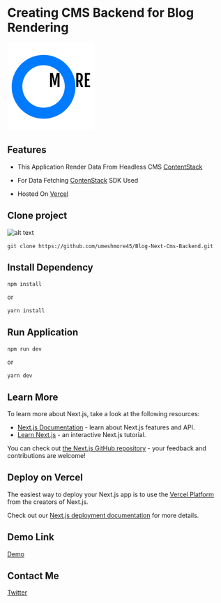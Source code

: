 # Creating CMS Backend for Blog Rendering

![alt text](https://raw.githubusercontent.com/umeshmore45/Timer-Application/master/img/logo.png)

## Features



- This Application Render Data From Headless CMS  [ContentStack](https://www.contentstack.com/)

- For Data Fetching [ContenStack](https://www.contentstack.com/docs/developers/javascript-browser/api-reference/) SDK Used 

- Hosted On [Vercel](https://vercel.com/)



## Clone project

![alt text](https://media.giphy.com/media/11BbGyhVmk4iLS/giphy.gif)



```
git clone https://github.com/umeshmore45/Blog-Next-Cms-Backend.git
```
## Install Dependency

```
npm install
```
or 
```
yarn install
```

## Run Application

```
npm run dev
```
or
```
yarn dev
```

## Learn More

To learn more about Next.js, take a look at the following resources:

- [Next.js Documentation](https://nextjs.org/docs) - learn about Next.js features and API.
- [Learn Next.js](https://nextjs.org/learn) - an interactive Next.js tutorial.

You can check out [the Next.js GitHub repository](https://github.com/vercel/next.js/) - your feedback and contributions are welcome!

## Deploy on Vercel

The easiest way to deploy your Next.js app is to use the [Vercel Platform](https://vercel.com/import?utm_medium=default-template&filter=next.js&utm_source=create-next-app&utm_campaign=create-next-app-readme) from the creators of Next.js.

Check out our [Next.js deployment documentation](https://nextjs.org/docs/deployment) for more details.

## Demo Link

 [Demo](https://blog-next-cms-backend.umeshmore45.vercel.app/)


## Contact Me
[Twitter](https://twitter.com/Iamdvirus45)

